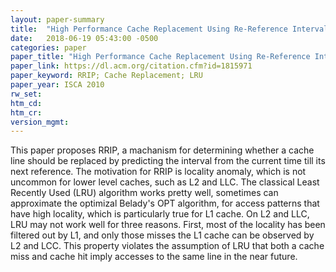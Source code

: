 ```yaml
---
layout: paper-summary
title:  "High Performance Cache Replacement Using Re-Reference Interval Prediction"
date:   2018-06-19 05:43:00 -0500
categories: paper
paper_title: "High Performance Cache Replacement Using Re-Reference Interval Prediction"
paper_link: https://dl.acm.org/citation.cfm?id=1815971
paper_keyword: RRIP; Cache Replacement; LRU
paper_year: ISCA 2010
rw_set: 
htm_cd: 
htm_cr: 
version_mgmt: 
---
```


This paper proposes RRIP, a machanism for determining whether a cache line should be replaced 
by predicting the interval from the current time till its next reference. The motivation for 
RRIP is locality anomaly, which is not uncommon for lower level caches, such as L2 and LLC.
The classical Least Recently Used (LRU) algorithm works pretty well, sometimes can approximate the 
optimizal Belady's OPT algorithm, for access patterns that have high locality, which is particularly 
true for L1 cache. On L2 and LLC, LRU may not work well for three reasons. First, most of the locality
has been filtered out by L1, and only those misses the L1 cache can be observed by L2 and LCC. This 
property violates the assumption of LRU that both a cache miss and cache hit imply accesses to the 
same line in the near future.